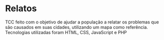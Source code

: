 # Relatos
TCC feito com o objetivo de ajudar a população a relatar os problemas que são causados em suas cidades, utilizando um mapa como referência. Tecnologias utilizadas foram HTML, CSS, JavaScript e PHP
